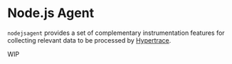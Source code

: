 # Node.js Agent

`nodejsagent` provides a set of complementary instrumentation features for collecting relevant data to be processed by [Hypertrace](https://hypertrace.org).

WIP
